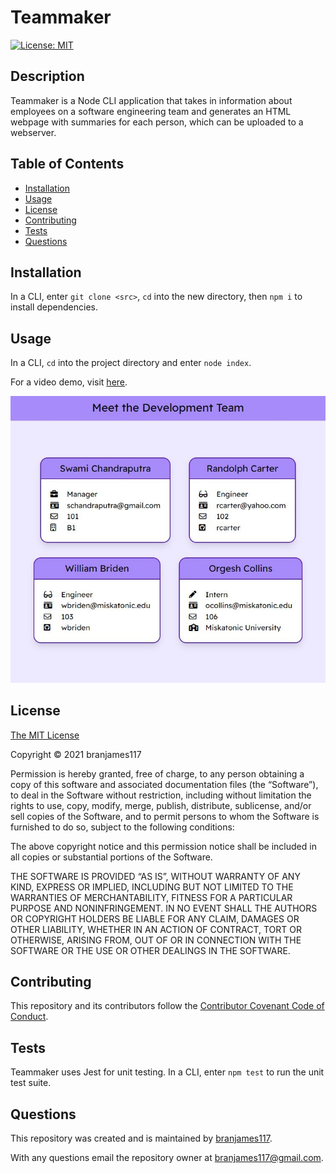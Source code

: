 # Teammaker

[![License: MIT](https://img.shields.io/badge/License-MIT-yellow.svg)](https://opensource.org/licenses/MIT)

## Description

Teammaker is a Node CLI application that takes in information about employees on a software engineering team and generates an HTML webpage with summaries for each person, which can be uploaded to a webserver.

## Table of Contents

- [Installation](#installation)
- [Usage](#usage)
- [License](#license)
- [Contributing](#contributing)
- [Tests](#tests)
- [Questions](#questions)

## Installation

In a CLI, enter `git clone <src>`, `cd` into the new directory, then `npm i` to install dependencies.

## Usage

In a CLI, `cd` into the project directory and enter `node index`.

For a video demo, visit [here](https://watch.screencastify.com/v/G3veUIb4BxBO0wIhvbQC).

![Screenshot](./assets/images/screenshot.jpg)

## License

[The MIT License](https://mit-license.org/)

Copyright © 2021 branjames117

Permission is hereby granted, free of charge, to any person obtaining a copy of this software and associated documentation files (the “Software”), to deal in the Software without restriction, including without limitation the rights to use, copy, modify, merge, publish, distribute, sublicense, and/or sell copies of the Software, and to permit persons to whom the Software is furnished to do so, subject to the following conditions:

The above copyright notice and this permission notice shall be included in all copies or substantial portions of the Software.

THE SOFTWARE IS PROVIDED “AS IS”, WITHOUT WARRANTY OF ANY KIND, EXPRESS OR IMPLIED, INCLUDING BUT NOT LIMITED TO THE WARRANTIES OF MERCHANTABILITY, FITNESS FOR A PARTICULAR PURPOSE AND NONINFRINGEMENT. IN NO EVENT SHALL THE AUTHORS OR COPYRIGHT HOLDERS BE LIABLE FOR ANY CLAIM, DAMAGES OR OTHER LIABILITY, WHETHER IN AN ACTION OF CONTRACT, TORT OR OTHERWISE, ARISING FROM, OUT OF OR IN CONNECTION WITH THE SOFTWARE OR THE USE OR OTHER DEALINGS IN THE SOFTWARE.

## Contributing

This repository and its contributors follow the [Contributor Covenant Code of Conduct](https://www.contributor-covenant.org/version/2/1/code_of_conduct/code_of_conduct.md).

## Tests

Teammaker uses Jest for unit testing. In a CLI, enter `npm test` to run the unit test suite.

## Questions

This repository was created and is maintained by [branjames117](https://github.com/branjames117).

With any questions email the repository owner at [branjames117@gmail.com](mailto:branjames117@gmail.com).
